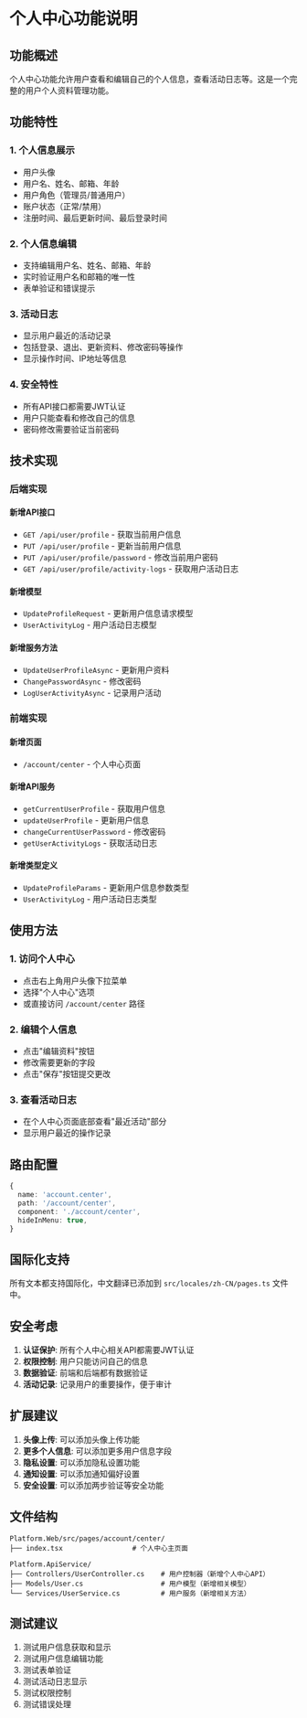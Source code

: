 # 个人中心功能说明

## 功能概述

个人中心功能允许用户查看和编辑自己的个人信息，查看活动日志等。这是一个完整的用户个人资料管理功能。

## 功能特性

### 1. 个人信息展示
- 用户头像
- 用户名、姓名、邮箱、年龄
- 用户角色（管理员/普通用户）
- 账户状态（正常/禁用）
- 注册时间、最后更新时间、最后登录时间

### 2. 个人信息编辑
- 支持编辑用户名、姓名、邮箱、年龄
- 实时验证用户名和邮箱的唯一性
- 表单验证和错误提示

### 3. 活动日志
- 显示用户最近的活动记录
- 包括登录、退出、更新资料、修改密码等操作
- 显示操作时间、IP地址等信息

### 4. 安全特性
- 所有API接口都需要JWT认证
- 用户只能查看和修改自己的信息
- 密码修改需要验证当前密码

## 技术实现

### 后端实现

#### 新增API接口
- `GET /api/user/profile` - 获取当前用户信息
- `PUT /api/user/profile` - 更新当前用户信息
- `PUT /api/user/profile/password` - 修改当前用户密码
- `GET /api/user/profile/activity-logs` - 获取用户活动日志

#### 新增模型
- `UpdateProfileRequest` - 更新用户信息请求模型
- `UserActivityLog` - 用户活动日志模型

#### 新增服务方法
- `UpdateUserProfileAsync` - 更新用户资料
- `ChangePasswordAsync` - 修改密码
- `LogUserActivityAsync` - 记录用户活动

### 前端实现

#### 新增页面
- `/account/center` - 个人中心页面

#### 新增API服务
- `getCurrentUserProfile` - 获取用户信息
- `updateUserProfile` - 更新用户信息
- `changeCurrentUserPassword` - 修改密码
- `getUserActivityLogs` - 获取活动日志

#### 新增类型定义
- `UpdateProfileParams` - 更新用户信息参数类型
- `UserActivityLog` - 用户活动日志类型

## 使用方法

### 1. 访问个人中心
- 点击右上角用户头像下拉菜单
- 选择"个人中心"选项
- 或直接访问 `/account/center` 路径

### 2. 编辑个人信息
- 点击"编辑资料"按钮
- 修改需要更新的字段
- 点击"保存"按钮提交更改

### 3. 查看活动日志
- 在个人中心页面底部查看"最近活动"部分
- 显示用户最近的操作记录

## 路由配置

```typescript
{
  name: 'account.center',
  path: '/account/center',
  component: './account/center',
  hideInMenu: true,
}
```

## 国际化支持

所有文本都支持国际化，中文翻译已添加到 `src/locales/zh-CN/pages.ts` 文件中。

## 安全考虑

1. **认证保护**: 所有个人中心相关API都需要JWT认证
2. **权限控制**: 用户只能访问自己的信息
3. **数据验证**: 前端和后端都有数据验证
4. **活动记录**: 记录用户的重要操作，便于审计

## 扩展建议

1. **头像上传**: 可以添加头像上传功能
2. **更多个人信息**: 可以添加更多用户信息字段
3. **隐私设置**: 可以添加隐私设置功能
4. **通知设置**: 可以添加通知偏好设置
5. **安全设置**: 可以添加两步验证等安全功能

## 文件结构

```
Platform.Web/src/pages/account/center/
├── index.tsx                 # 个人中心主页面

Platform.ApiService/
├── Controllers/UserController.cs    # 用户控制器（新增个人中心API）
├── Models/User.cs                   # 用户模型（新增相关模型）
└── Services/UserService.cs          # 用户服务（新增相关方法）
```

## 测试建议

1. 测试用户信息获取和显示
2. 测试用户信息编辑功能
3. 测试表单验证
4. 测试活动日志显示
5. 测试权限控制
6. 测试错误处理

